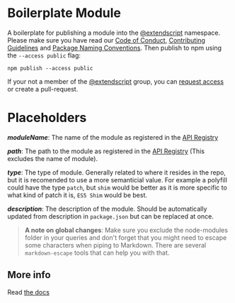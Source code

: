 # Boilerplate Module

A boilerplate for publishing a module into the [@extendscript](https://www.npmjs.com/org/extendscript) namespace. Please make sure you have read our [Code of Conduct](https://github.com/ExtendScript/organisation-rules/blob/master/CODE_OF_CONDUCT.md), [Contributing Guidelines](https://github.com/ExtendScript/organisation-rules/blob/master/CONTRIBUTING.md) and [Package Naming Conventions](./docs/Package-Naming-Conventions.md). Then publish to npm using the `--access public` flag:

    npm publish --access public

If your not a member of the [@extendscript](https://www.npmjs.com/org/extendscript) group, you can [request access](https://github.com/ExtendScript/AMA/issues) or create a pull-request.

# Placeholders

___moduleName___: The name of the module as registered in the [API Registry](../docs/API-Registry.md)

___path___: The path to the module as registered in the [API Registry](../docs/API-Registry.md) (This excludes the name of module).

___type___: The type of module. Generally related to where it resides in the repo, but it is recomended to use a more semanticial value. For example a polyfill could have the type `patch`, but `shim` would be better as it is more specific to what kind of patch it is, `ES5 Shim` would be best.

___description___: The description of the module. Should be automatically updated from description in `package.json` but can be replaced at once.

> __A note on global changes__: Make sure you exclude the node-modules folder in your queries and don't forget that you might need to escape some characters when piping to Markdown. There are several `markdown-escape` tools that can help you with that.

## More info

Read [the docs](../docs/README.md)

